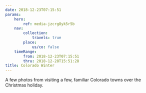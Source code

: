 ```yaml
---
date: 2018-12-23T07:15:51
params:
    hero:
        ref: media-jzcrg8yk5r5b
    nav:
        collection:
            travels: true
        place:
            us/co: false
    timeRange:
        from: 2018-12-23T07:15:51
        thru: 2018-12-28T15:51:28
title: Colorado Winter
---
```


A few photos from visiting a few, familiar Colorado towns over the Christmas holiday.
